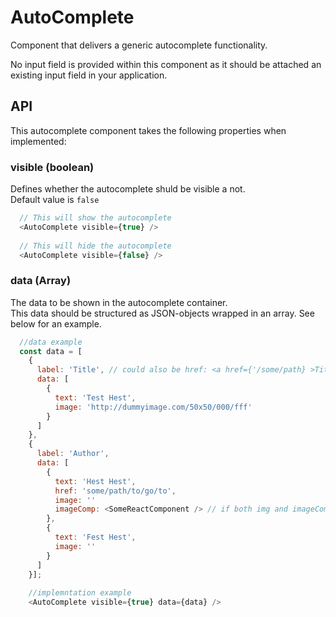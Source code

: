 # AutoComplete
Component that delivers a generic autocomplete functionality.

No input field is provided within this component as it should be attached an existing input field in your application.

## API
This autocomplete component takes the following properties when implemented:

### visible (boolean)
  Defines whether the autocomplete shuld be visible a not.  
  Default value is `false`  

```javascript
  // This will show the autocomplete 
  <AutoComplete visible={true} />
  
  // This will hide the autocomplete 
  <AutoComplete visible={false} />
```

### data (Array)
The data to be shown in the autocomplete container.  
This data should be structured as JSON-objects wrapped in an array. See below for an example.  

```javascript
  //data example
  const data = [
    {
      label: 'Title', // could also be href: <a href={'/some/path} >Title</a>
      data: [
        {
          text: 'Test Hest',
          image: 'http://dummyimage.com/50x50/000/fff'
        }
      ]
    },
    {
      label: 'Author',
      data: [
        {
          text: 'Hest Hest',
          href: 'some/path/to/go/to',
          image: ''
          imageComp: <SomeReactComponent /> // if both img and imageComp the latter will be rendered
        },
        {
          text: 'Fest Hest',
          image: ''
        }
      ]
    }];
    
    //implemntation example
    <AutoComplete visible={true} data={data} />
```
